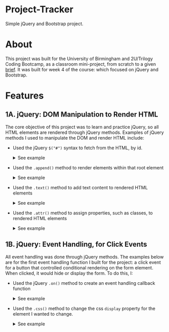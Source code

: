 # Project-Tracker

Simple jQuery and Bootstrap project.

# About

This project was built for the University of Birmingham and 2U/Trilogy Coding Bootcamp, as a classroom mini-project, from scratch to a given [brief](./docs/BRIEF.md). It was built for week 4 of the course: which focused on jQuery and Bootstrap.

# Features

## 1A. jQuery: DOM Manipulation to Render HTML

The core objective of this project was to learn and practice jQuery, so all HTML elements are rendered through jQuery methods. Examples of jQuery methods I used to manipulate the DOM and render HTML include:

- Used the jQuery `$("#")` syntax to fetch from the HTML, by id.
   <details>
   <summary>See example</summary>
   <br>
   The script below uses jQuery syntax to fetch the element with the "root" id; this finds the element assigned the "root" id in index.html.

  ```javascript
  // Select the root div from the HTML.
  const rootEl = $("#root");
  ```

  <sub>from [.assets/script.js](.assets/script.js): line 1-2.</sub>

  ```html
  <div id="root"></div>
  ```

  <sub>from [index.html](index.html): line 12. </sub>
  <br>

   </details>

- Used the `.append()` method to render elements within that root element
   <details>
   <summary>See example</summary>
   The following script creates four new HTML elements, for the hero, card, modal and table elements respectively - then uses the '.append()' method to render the four new elements to the HTML.

  ```javascript
  // Render the four core sections of the page.
  const heroEl = $("<header>");
  const cardEl = $("<section>");
  const modalEl = $("<section>");
  const tableEl = $("<section>");
  rootEl.append(heroEl, cardEl, modalEl, tableEl);
  ```

  <sub>from [.assets/script.js](.assets/script.js): line 4-9.</sub>

  These elements are rendered to the HTML tree: this can be seen by inspecting the page using Chrome Developer Tools.

  ![The HTML tree displayed in Chrome Developer Tools, showing one header and three section tags housed within the root div.](./docs/images/jquery-render-append.png)
  
   <sub>see [live deployment](https://djbowen95.github.io/Project-Tracker/)</sub>.
  </details>

- Used the `.text()` method to add text content to rendered HTML elements
   <details>
   <summary>See example</summary>
   The script here creates a new HTML element called 'welcomeEl', which is the header text for the hero element, and then uses the '.text()' method to assign the inner text value. 

   ```javascript
   // Hero section: render welcome text and display current date.
   const welcomeEl = $("<h1>");
   ...
   welcomeEl.text("Welcome to the Project Tracker");
   ```
   <sub>from [.assets/script.js](.assets/script.js): line 11-19.</sub>

   This is can be seen displayed at the head of 'index.html'. 

   ![White header text reading "Welcome to the Project Tracker", on a black background.](./docs/images/jquery-render-text.png)
   <sub>see [live deployment](https://djbowen95.github.io/Project-Tracker/)</sub>.

   </details>
- Used the `.attr()` method to assign properties, such as classes, to rendered HTML elements
   <details>
   <summary>See example</summary>
   This script runs the '.attr' method on the heroEl object, using it to assign the element the 'hero' class.

   ```javascript
   heroEl.attr("class", "hero");
   ```
   <sub>from [.assets/script.js](.assets/script.js): line 15.</sub>

   This can be seen by inspecting the element using Chrome Developer Tools: 

   ![Screenshot from Chrome Dev Tools: the hero element in the HTML tree: a section with the class 'hero'](./docs/images/jquery-render-attr.png)
   <sub>see [live deployment](https://djbowen95.github.io/Project-Tracker/)</sub>.

   </details>

## 1B. jQuery: Event Handling, for Click Events

All event handling was done through jQuery methods. The examples below are for the first event handling function I built for the project: a click event for a button that controlled conditional rendering on the form element. When clicked, it would hide or display the form. To do this, I:

- Used the jQuery `.on()` method to create an event handling callback function
   <details><summary>See example </summary>
   
   The `.on()` method takes a callback function as one of its parameters. Here I have used it to build a function which checks the value of the `isFormDisplayed` variable (a boolean value). It will render the `modalEl` object differently depending on this value; it then sets the value of the variable to the opposite boolean value, for next time the button is clicked.  
   
   ```javascript
   let isFormDisplayed = false;
   newProjectButton.on("click", () => {
    if (isFormDisplayed) {
        modalEl.css("display", "none");
    } else {
        modalEl.css("display", "block");
    }
    isFormDisplayed = !isFormDisplayed;
   });
   ```
   <sub>from [.assets/script.js](.assets/script.js): line 33-41.</sub>

   This click event can be tested at the [current live deployment](https://djbowen95.github.io/Project-Tracker/). I will make a gif to demonstrate this at a later point.

   </details>
- Used the `.css()` method to change the css `display` property for the element I wanted to change.
   <details>
   <summary>See example </summary>
   The jQuery '.css()' method is used in these two lines from the previously given example to change whether or not the modal element, or 'modalEl', is visible: the method changes the value of the display property. 

   ```javascript
        modalEl.css("display", "none");
   ...
        modalEl.css("display", "block");
   ```
   <sub>from [.assets/script.js](.assets/script.js): line 36-38.</sub>

   In CSS, the `display: none` property renders an item hidden; `display: block` is the default and will show the item on a new line, and visible.
   </details>
